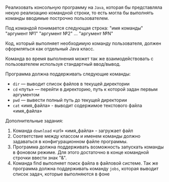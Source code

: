 
Реализовать консольную программу на `Java`, которая бы представляла некую реализацию командной строки, то есть могла бы выполнять команды вводимые построчно пользователем. 

Под командой понимается следующая строка:
"имя команды" "аргумент №1" "аргумент №2" ... "аргумент №N"

Код, который выполняет необходимую команду пользователя, должен оформляться как отдельный Java класс. 

Команда во время выполнения может так же взаимодействовать с пользователем используя стандартный ввод/вывод.

Программа должна поддерживать следующие команды:
*    `dir` — выводит список файлов в текущей директории
*    `cd` «путь» — перейти в директорию, путь к которой задан первым аргументом
*    `pwd` — вывести полный путь до текущей директории
*    `cat` «имя_файла» - выводит содержимое текстового файла «имя_файла»


Дополнительные задания:

1. Команда `download` «url» «имя_файла» - загружает файл 
2. Соответствие между классом и именем команды должно задаваться в конфигурационном файле программы. 
3. Программа должна поддерживать возможность запускать команды в фоновом режиме. Для этого достаточно в конце командной строчки ввести знак "&". 
4. Команда find выполняет поиск файла в файловой системе. Так же программа должна поддерживать команду `jobs`, которая выводит список задач, которые выполняются в фоне 



